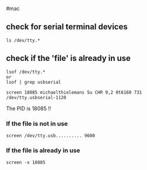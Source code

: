 #mac
## check for serial terminal devices
```
ls /dev/tty.*
```
## check if the 'file' is already in use

```
lsof /dev/tty.*
or
lsof | grep usbserial

screen 18085 michaelthielemans 5u CHR 9,2 0t6160 731 /dev/tty.usbserial-1120
```

The PID is 18085 !!
### If the file is not in use
```
screen /dev/tty.usb.......... 9600
```

### If the file is already in use
```
screen -x 18085
```